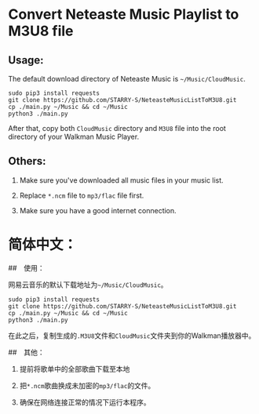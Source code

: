 # Convert Neteaste Music Playlist to M3U8 file

## Usage:

The default download directory of Neteaste Music is `~/Music/CloudMusic`.

```
sudo pip3 install requests
git clone https://github.com/STARRY-S/NeteasteMusicListToM3U8.git
cp ./main.py ~/Music && cd ~/Music
python3 ./main.py
```

After that, copy both `CloudMusic` directory and `M3U8` file into the root directory of your Walkman Music Player.

## Others:

1. Make sure you've downloaded all music files in your music list.

2. Replace `*.ncm` file to `mp3/flac` file first.

3. Make sure you have a good internet connection.

# 简体中文：

##　使用：

网易云音乐的默认下载地址为`~/Music/CloudMusic`。

```
sudo pip3 install requests
git clone https://github.com/STARRY-S/NeteasteMusicListToM3U8.git
cp ./main.py ~/Music && cd ~/Music
python3 ./main.py
```

在此之后，复制生成的`.M3U8`文件和`CloudMusic`文件夹到你的Walkman播放器中。

##　其他：

1. 提前将歌单中的全部歌曲下载至本地

2. 把`*.ncm`歌曲换成未加密的`mp3/flac`的文件。

3. 确保在网络连接正常的情况下运行本程序。

